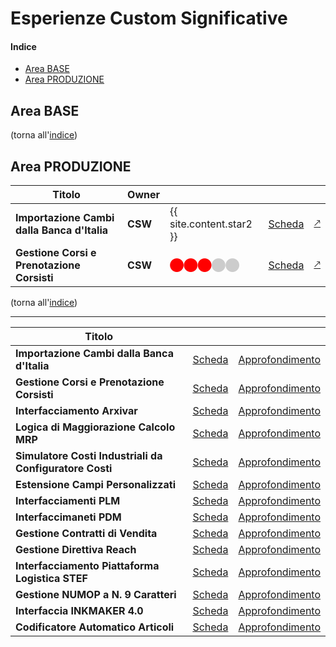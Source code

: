 
# Esperienze Custom Significative

#### Indice

- [Area BASE](#area-base)
- [Area PRODUZIONE](#area-produzione)




## Area BASE

(torna all'[indice](#indice))


## Area PRODUZIONE

| Titolo | Owner | | | |
| - | - | - | - | - |
| **Importazione Cambi dalla Banca d'Italia** | **CSW** | {{ site.content.star2 }} | [Scheda](./ant_cambibankitalia.md) | [&#x1f855;](https://github.com/centrosoftware-dev/Custom_Projects_Details/blob/main/contenuto_cambibankitalia.md)|
| **Gestione Corsi e Prenotazione Corsisti** | **CSW** | <span style='color:red;'>&#x2B24;&#x2B24;&#x2B24;</span><span style='color:#cccccc;'>&#x2B24;&#x2B24;</span> | [Scheda](./ant_gestionecorsi.md) | [&#x1f855;](https://github.com/centrosoftware-dev/Custom_Projects_Details/blob/main/contenuto_gestionecorsi.md) |


(torna all'[indice](#indice))

---

| Titolo                         |                 |                                                                                           |
|--------------------------------|--------------------------|----------------------------------------------------------------------------------------------------|
**Importazione Cambi dalla Banca d'Italia**                                  | [Scheda](./ant_cambibankitalia.md)           | [Approfondimento](https://github.com/centrosoftware-dev/Custom_Projects_Details/blob/main/contenuto_cambibankitalia.md)|
**Gestione Corsi e Prenotazione Corsisti**                                   | [Scheda](./ant_gestionecorsi.md)             | [Approfondimento](https://github.com/centrosoftware-dev/Custom_Projects_Details/blob/main/contenuto_gestionecorsi.md) |
**Interfacciamento Arxivar**                                                 | [Scheda](./ant_arxivar.md)                   | [Approfondimento](https://github.com/centrosoftware-dev/Custom_Projects_Details/blob/main/contenuto_arxivar.md) 
**Logica di Maggiorazione Calcolo MRP**                                      | [Scheda](./ant_maggiorazioneMRP.md)          | [Approfondimento](https://github.com/centrosoftware-dev/Custom_Projects_Details/blob/main/contenuto_maggiorazioneMRP.md) |
**Simulatore Costi Industriali da Configuratore Costi**                      | [Scheda](./ant_SimulatConfigurCosti.md)      | [Approfondimento](https://github.com/centrosoftware-dev/Custom_Projects_Details/blob/main/contenuto_SimulatConfigurCosti.md) |
**Estensione Campi Personalizzati**                                          | [Scheda](./ant_campipersonalizzati.md)       | [Approfondimento](https://github.com/centrosoftware-dev/Custom_Projects_Details/blob/main/contenuto_campipersonalizzati.md) |
**Interfacciamenti PLM**                                                     | [Scheda](./ant_interfacciamentiPLM.md)       | [Approfondimento](https://github.com/centrosoftware-dev/Custom_Projects_Details/blob/main/contenuto_interfacciamentiPLM.md) |
**Interfaccimaneti PDM**                                                     | [Scheda](./ant_interfacciamentiPDM.md)       | [Approfondimento](https://github.com/centrosoftware-dev/Custom_Projects_Details/blob/main/contenuto_interfacciamentiPDM.md) |
**Gestione Contratti di Vendita**                                            | [Scheda](./ant_gestionecontrattivendita.md)  | [Approfondimento](https://github.com/centrosoftware-dev/Custom_Projects_Details/blob/main/contenuto_gestionecontrattivendita.md) |
**Gestione Direttiva Reach**                                                 | [Scheda](./ant_gestionedirettivaREACH.md)    | [Approfondimento](https://github.com/centrosoftware-dev/Custom_Projects_Details/blob/main/contenuto_gestionedirettivaREACH.md) |
**Interfacciamento Piattaforma Logistica STEF**                              | [Scheda](./ant_interfacciaSTEF.md)           | [Approfondimento](https://github.com/centrosoftware-dev/Custom_Projects_Details/blob/main/contenuto_interfacciaSTEF.md) |
**Gestione NUMOP a N. 9 Caratteri**                                          | [Scheda](./ant_numOP9.md)                    | [Approfondimento](https://github.com/centrosoftware-dev/Custom_Projects_Details/blob/main/contenuto_numOP9.md) |
**Interfaccia INKMAKER 4.0**                                                 | [Scheda](./ant_interfacciainkmaker.md)       | [Approfondimento](https://github.com/centrosoftware-dev/Custom_Projects_Details/blob/main/contenuto_interfacciainkmaker.md) |
**Codificatore Automatico Articoli**                                         | [Scheda](./ant_condificatoreautomaticoart.md)| [Approfondimento](https://github.com/centrosoftware-dev/Custom_Projects_Details/blob/main/contenuto_condificatoreautomaticoart.md) |